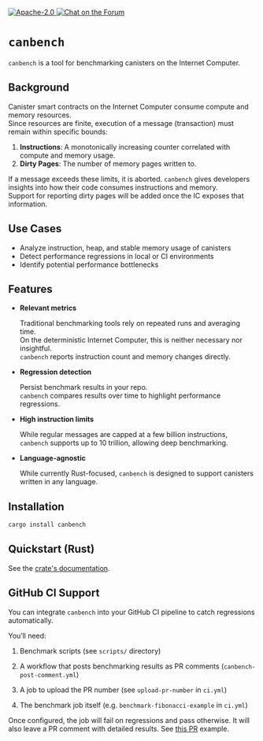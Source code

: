 <p>
  <a href="https://github.com/dfinity/canbench/blob/main/LICENSE">
    <img alt="Apache-2.0" src="https://img.shields.io/github/license/dfinity/bench"/>
  </a>
  <a href="https://forum.dfinity.org/">
    <img alt="Chat on the Forum" src="https://img.shields.io/badge/help-post%20on%20forum.dfinity.org-blue">
  </a>
</p>

# `canbench`

`canbench` is a tool for benchmarking canisters on the Internet Computer.

## Background

Canister smart contracts on the Internet Computer consume compute and memory resources.  
Since resources are finite, execution of a message (transaction) must remain within specific bounds:

1. **Instructions**: A monotonically increasing counter correlated with compute and memory usage.
2. **Dirty Pages**: The number of memory pages written to.

If a message exceeds these limits, it is aborted.
`canbench` gives developers insights into how their code consumes instructions and memory.  
Support for reporting dirty pages will be added once the IC exposes that information.

## Use Cases

- Analyze instruction, heap, and stable memory usage of canisters
- Detect performance regressions in local or CI environments
- Identify potential performance bottlenecks

## Features

- **Relevant metrics**

  Traditional benchmarking tools rely on repeated runs and averaging time.  
  On the deterministic Internet Computer, this is neither necessary nor insightful.  
  `canbench` reports instruction count and memory changes directly.

- **Regression detection**

  Persist benchmark results in your repo.  
  `canbench` compares results over time to highlight performance regressions.

- **High instruction limits**

  While regular messages are capped at a few billion instructions, `canbench` supports up to 10 trillion, allowing deep benchmarking.

- **Language-agnostic**

  While currently Rust-focused, `canbench` is designed to support canisters written in any language.

## Installation

```bash
cargo install canbench
```

## Quickstart (Rust)

See the [crate's documentation](https://docs.rs/canbench-rs).

## GitHub CI Support

You can integrate `canbench` into your GitHub CI pipeline to catch regressions automatically.

You’ll need:

1. Benchmark scripts (see `scripts/` directory)

2. A workflow that posts benchmarking results as PR comments (`canbench-post-comment.yml`)

3. A job to upload the PR number (see `upload-pr-number` in `ci.yml`)

4. The benchmark job itself (e.g. `benchmark-fibonacci-example` in `ci.yml`)

Once configured, the job will fail on regressions and pass otherwise.
It will also leave a PR comment with detailed results.
See [this PR](https://github.com/dfinity/bench/pull/18) example.